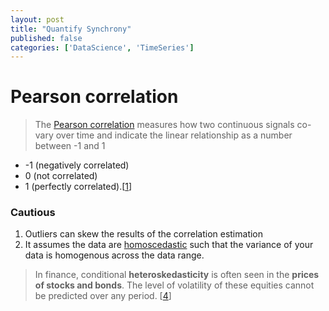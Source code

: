 ```yaml
---
layout: post
title: "Quantify Synchrony"
published: false
categories: ['DataScience', 'TimeSeries']
---
```

# Pearson correlation
> The [Pearson correlation][2] measures how two continuous signals co-vary over time and indicate the linear relationship as a number between -1 and 1
* -1 (negatively correlated)
*  0 (not correlated)
*  1 (perfectly correlated).[[1]]

### Cautious
1. Outliers can skew the results of the correlation estimation
2. It assumes the data are [homoscedastic][3] such that the variance of your data is homogenous across the data range.

>In finance, conditional **heteroskedasticity** is often seen in the **prices of stocks and bonds**. The level of volatility of these equities cannot be predicted over any period. [[4]]



[1]: https://towardsdatascience.com/four-ways-to-quantify-synchrony-between-time-series-data-b99136c4a9c9 "Four ways to quantify synchrony "

[2]: https://en.wikipedia.org/wiki/Pearson_correlation_coefficient "Pearson correlation coefficient"

[3]: https://en.wikipedia.org/wiki/Homoscedasticity "Homoscedasticity"

[4]: https://www.investopedia.com/terms/h/heteroskedasticity.asp "Basics of Heteroskedasticity"
